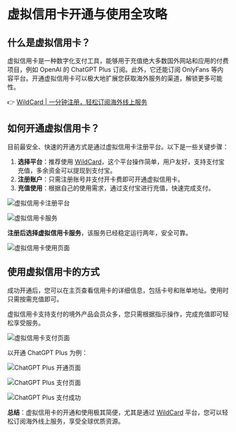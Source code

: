# 虚拟信用卡开通与使用全攻略

## 什么是虚拟信用卡？

虚拟信用卡是一种数字化支付工具，能够用于充值绝大多数国外网站和应用的付费项目，例如 OpenAI 的 ChatGPT Plus 订阅。此外，它还能订阅 OnlyFans 等内容平台。开通虚拟信用卡可以极大地扩展您获取海外服务的渠道，解锁更多可能性。

👉 [WildCard | 一分钟注册，轻松订阅海外线上服务](https://bbtdd.com/WildCard)

## 如何开通虚拟信用卡？

目前最安全、快速的开通方式是通过虚拟信用卡注册平台。以下是一些关键步骤：

1. **选择平台**：推荐使用 [WildCard](https://bbtdd.com/WildCard)，这个平台操作简单，用户友好，支持支付宝充值，多余资金可以提现到支付宝。
2. **注册账户**：只需注册账号并支付开卡费即可开通虚拟信用卡。
3. **充值使用**：根据自己的使用需求，通过支付宝进行充值，快速完成支付。

![虚拟信用卡注册平台](https://bbtdd.com/img/730391157307213.webp)

![虚拟信用卡服务](https://bbtdd.com/img/690821668.webp)

**注册后选择虚拟信用卡服务**，该服务已经稳定运行两年，安全可靠。

![虚拟信用卡使用页面](https://bbtdd.com/img/51013197436.webp)

## 使用虚拟信用卡的方式

成功开通后，您可以在主页查看信用卡的详细信息，包括卡号和账单地址。使用时只需按需充值即可。

虚拟信用卡支持支付的境外产品会员众多，您只需根据指示操作，完成充值即可轻松享受服务。

![虚拟信用卡支付页面](https://bbtdd.com/img/6889200935023089.webp)

以开通 ChatGPT Plus 为例：

![ChatGPT Plus 开通页面](https://bbtdd.com/img/9160198678.webp)

![ChatGPT Plus 支付页面](https://bbtdd.com/img/142954201.webp)

![ChatGPT Plus 支付成功](https://bbtdd.com/img/692430768687993.webp)

**总结**：虚拟信用卡的开通和使用极其简便，尤其是通过 [WildCard](https://bbtdd.com/WildCard) 平台，您可以轻松订阅海外线上服务，享受全球优质资源。